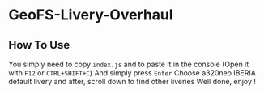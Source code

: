 # GeoFS-Livery-Overhaul

## How To Use

You simply need to copy `index.js` and to paste it in the console (Open it with `F12` or `CTRL+SHIFT+C`) And simply press `Enter`
Choose a320neo IBERIA default livery and after, scroll down to find other liveries
Well done, enjoy ! 
